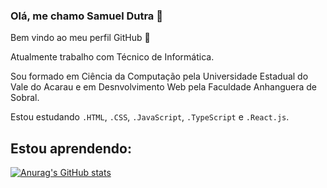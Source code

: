 ### Olá, me chamo Samuel Dutra    👋
Bem vindo ao meu perfil GitHub 👋

Atualmente trabalho com Técnico de Informática.

Sou formado em Ciência da Computação pela Universidade Estadual do Vale do Acarau e em Desnvolvimento Web pela Faculdade Anhanguera de Sobral.

Estou estudando `.HTML`, `.CSS`, `.JavaScript`, `.TypeScript` e `.React.js`.

## Estou aprendendo:

<!--
**SamuelAuron/SamuelAuron** is a ✨ _special_ ✨ repository because its `README.md` (this file) appears on your GitHub profile.

Here are some ideas to get you started:

- 🔭 I’m currently working on ...
- 🌱 I’m currently learning ...
- 👯 I’m looking to collaborate on ...
- 🤔 I’m looking for help with ...
- 💬 Ask me about ...
- 📫 How to reach me: ...
- 😄 Pronouns: ...
- ⚡ Fun fact: ...
-->

[![Anurag's GitHub stats](https://github-readme-stats.vercel.app/api?username=samuelauron&show_icons=true&theme=github_dark)](https://github.com/anuraghazra/github-readme-stats)
